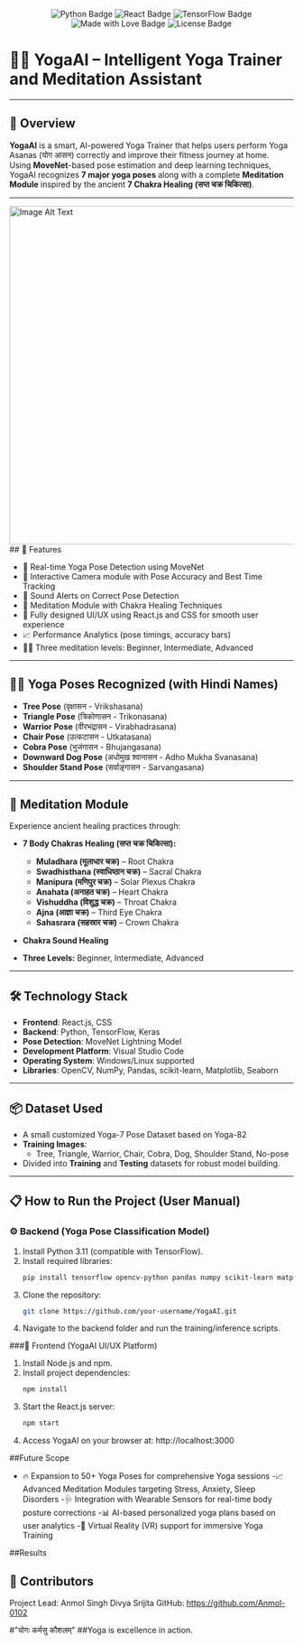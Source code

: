 <p align="center">
  <img src="https://img.shields.io/badge/Language-Python-blue.svg" alt="Python Badge"/>
  <img src="https://img.shields.io/badge/Frontend-React.js-blueviolet.svg" alt="React Badge"/>
  <img src="https://img.shields.io/badge/Deep%20Learning-TensorFlow-orange.svg" alt="TensorFlow Badge"/>
  <img src="https://img.shields.io/badge/YogaAI-Made%20with%20❤️-red.svg" alt="Made with Love Badge"/>
  <img src="https://img.shields.io/badge/License-MIT-green.svg" alt="License Badge"/>
</p>

# 🧘‍♂️ YogaAI – Intelligent Yoga Trainer and Meditation Assistant

---

## 📜 Overview

**YogaAI** is a smart, AI-powered Yoga Trainer that helps users perform Yoga Asanas (योग आसन) correctly and improve their fitness journey at home.  
Using **MoveNet**-based pose estimation and deep learning techniques, YogaAI recognizes **7 major yoga poses** along with a complete **Meditation Module** inspired by the ancient **7 Chakra Healing (सप्त चक्र चिकित्सा)**.

---
<img src="https://github.com/user-attachments/assets/fad468ed-2231-4908-96ff-e698cc58f107" alt="Image Alt Text" width="600"/>
## 🚀 Features

- 🎯 Real-time Yoga Pose Detection using MoveNet
- 📸 Interactive Camera module with Pose Accuracy and Best Time Tracking
- 🔔 Sound Alerts on Correct Pose Detection
- 🌟 Meditation Module with Chakra Healing Techniques
- 🎨 Fully designed UI/UX using React.js and CSS for smooth user experience
- 📈 Performance Analytics (pose timings, accuracy bars)
- 🧘‍♂️ Three meditation levels: Beginner, Intermediate, Advanced

---

## 🧘‍♀️ Yoga Poses Recognized (with Hindi Names)

- **Tree Pose** (वृक्षासन - Vrikshasana)
- **Triangle Pose** (त्रिकोणासन - Trikonasana)
- **Warrior Pose** (वीरभद्रासन - Virabhadrasana)
- **Chair Pose** (उत्कटासन - Utkatasana)
- **Cobra Pose** (भुजंगासन - Bhujangasana)
- **Downward Dog Pose** (अधोमुख श्वानासन - Adho Mukha Svanasana)
- **Shoulder Stand Pose** (सर्वाङ्गासन - Sarvangasana)

---

## 🧘 Meditation Module

Experience ancient healing practices through:

- **7 Body Chakras Healing (सप्त चक्र चिकित्सा):**
  - **Muladhara (मूलाधार चक्र)** – Root Chakra
  - **Swadhisthana (स्वाधिष्ठान चक्र)** – Sacral Chakra
  - **Manipura (मणिपुर चक्र)** – Solar Plexus Chakra
  - **Anahata (अनाहत चक्र)** – Heart Chakra
  - **Vishuddha (विशुद्ध चक्र)** – Throat Chakra
  - **Ajna (आज्ञा चक्र)** – Third Eye Chakra
  - **Sahasrara (सहस्रार चक्र)** – Crown Chakra

- **Chakra Sound Healing**
- **Three Levels:** Beginner, Intermediate, Advanced

---

## 🛠️ Technology Stack

- **Frontend**: React.js, CSS
- **Backend**: Python, TensorFlow, Keras
- **Pose Detection**: MoveNet Lightning Model
- **Development Platform**: Visual Studio Code
- **Operating System**: Windows/Linux supported
- **Libraries**: OpenCV, NumPy, Pandas, scikit-learn, Matplotlib, Seaborn

---

## 📦 Dataset Used

- A small customized Yoga-7 Pose Dataset based on Yoga-82
- **Training Images**:
  - Tree, Triangle, Warrior, Chair, Cobra, Dog, Shoulder Stand, No-pose
- Divided into **Training** and **Testing** datasets for robust model building.

---

## 📋 How to Run the Project (User Manual)

### ⚙️ Backend (Yoga Pose Classification Model)

1. Install Python 3.11 (compatible with TensorFlow).
2. Install required libraries:  
   ```bash
   pip install tensorflow opencv-python pandas numpy scikit-learn matplotlib seaborn
   
3. Clone the repository:
   ```bash
   git clone https://github.com/your-username/YogaAI.git
   
4. Navigate to the backend folder and run the training/inference scripts.

###🎨 Frontend (YogaAI UI/UX Platform)
1. Install Node.js and npm.
2. Install project dependencies:
    ```bash
    npm install
    
3. Start the React.js server:
    ```bash
    npm start
    
4. Access YogaAI on your browser at:
http://localhost:3000


##Future Scope
- 🔥 Expansion to 50+ Yoga Poses for comprehensive Yoga sessions
-📈 Advanced Meditation Modules targeting Stress, Anxiety, Sleep Disorders
-🩺 Integration with Wearable Sensors for real-time body posture corrections
-📊 AI-based personalized yoga plans based on user analytics
-🎥 Virtual Reality (VR) support for immersive Yoga Training

##Results

## 👥 Contributors
Project Lead: Anmol Singh
Divya
Srijita
GitHub: https://github.com/Anmol-0102


#"योगः कर्मसु कौशलम्"
##Yoga is excellence in action.
